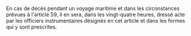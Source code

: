   
En cas de décès pendant un voyage maritime et dans les circonstances prévues à l'article 59, il en sera, dans les vingt-quatre heures, dressé acte par les officiers instrumentaires désignés en cet article et dans les formes qui y sont prescrites.  

  
